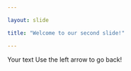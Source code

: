 ```yaml
---

layout: slide

title: "Welcome to our second slide!"

---
```

Your text
Use the left arrow to go back!
